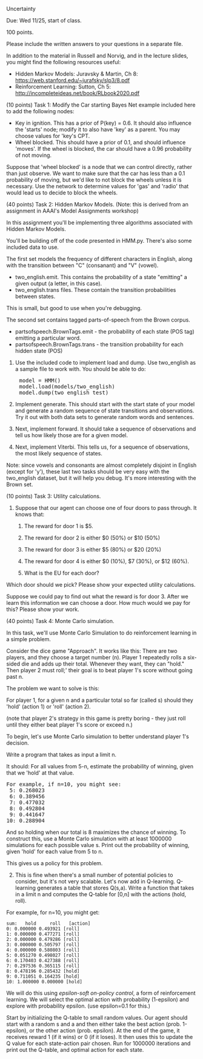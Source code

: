 Uncertainty

Due: Wed 11/25, start of class.

100 points.

Please include the written answers to your questions in a separate file.

In addition to the material in Russell and Norvig, and in the lecture slides, you might find the following 
resources useful:
- Hidden Markov Models: Juravsky & Martin, Ch 8: https://web.stanford.edu/~jurafsky/slp3/8.pdf
- Reinforcement Learning: Sutton, Ch 5: http://incompleteideas.net/book/RLbook2020.pdf


(10 points) Task 1: Modify the Car starting Bayes Net example included here to add the following nodes:
- Key in ignition. This has a prior of P(key) = 0.6.  It should also influence the 'starts' node; modify it to also have 'key' as a parent. You may choose values for 'key's CPT.
- Wheel blocked. This should have a prior of 0.1, and should influence 'moves'. If the wheel is blocked, the car should have a 0.96 probability of not moving.

Suppose that 'wheel blocked' is a node that we can control directly, rather than just observe. We want to make sure that the car has less than a 0.1 probability of moving, but we'd like to not block the wheels unless it is necessary. Use the network to determine values for 'gas' and 'radio' that would lead us to decide to block the wheels.

(40 points) Task 2: Hidden Markov Models.
(Note: this is derived from an assignment in AAAI's Model Assignments workshop)

In this assignment you'll be implementing three algorithms associated with Hidden Markov Models.

You'll be building off of the code presented in HMM.py.
There's also some included data to use. 

The first set models the frequency of different characters in English, along with the transition between "C" (consanant) and "V" (vowel).
- two_english.emit. This contains the probability of a state "emitting" a given output (a letter, in this case). 
- two_english.trans files. These contain the transition probabilities between states.

This is small, but good to use when you're debugging.

The second set contains tagged parts-of-speech from the Brown corpus.
- partsofspeech.BrownTags.emit - the probability of each state (POS tag) emitting a particular word.
- partsofspeech.BrownTags.trans - the transition probability for each hidden state (POS)

1. Use the included code to implement load and dump. Use two_english as a sample file to work with.
You should be able to do:

<pre>
    model = HMM()
    model.load(models/two_english)
    model.dump(two_english_test)
</pre>

2. Implement generate. This should start with the start state of your model and generate a random sequence of state transitions and observations. Try it out with both data sets to generate random words and sentences.


3. Next, implement forward. It should take a sequence of observations and tell us how likely those are for a given model. 


5. Next, implement Viterbi. This tells us, for a sequence of observations, the most likely sequence of states.

Note: since vowels and consonants are almost completely disjoint in English (except for 'y'), these last two
tasks should be very easy with the two_english dataset, but it will help you debug. It's more 
interesting with the Brown set.


(10 points) Task 3: Utility calculations.
1. Suppose that our agent can choose one of four doors to pass through. It knows that:
    1. The reward for door 1 is $5.
    2. The reward for door 2 is either $0 (50%) or $10 (50%)
    3. The reward for door 3 is either $5 (80%) or $20 (20%)
    4. The reward for door 4 is either $0 (10%), $7 (30%), or $12 (60%).

    5. What is the EU for each door?

Which door should we pick? Please show your expected utility calculations.

Suppose we could pay to find out what the reward is for door 3. After we learn this information we can choose a door. How much would we pay for this? Please show your work.


(40 points) Task 4: Monte Carlo simulation.

In this task, we'll use Monte Carlo Simulation to do reinforcement learning in a simple problem.

Consider the dice game "Approach". It works like this: There are two players, and they choose a target number (n).
Player 1 repeatedly rolls a six-sided die and adds up their total. Whenever they want, they can "hold." Then player 2 must roll;' their goal is 
to beat player 1's score without going past n.

The problem we want to solve is this: 

For player 1, for a given n and a particular total so far (called s) should they
'hold' (action 1) or 'roll' (action 2).

(note that player 2's strategy in this game is pretty boring - they just roll until they either beat player 1's score or exceed n.)

To begin, let's use Monte Carlo simulation to better understand player 1's decision.

Write a program that takes as input a limit n. 

It should:
  For all values from 5-n, estimate the probability of winning, given that we 'hold' at that value.
<pre>
For example, if n=10, you might see:
 5: 0.268023
 6: 0.389456
 7: 0.477032
 8: 0.492804
 9: 0.441647
10: 0.288904
</pre>

And so holding when our total is 8 maximizes the chance of winning.
To construct this, use a Monte Carlo simulation with at least 1000000 simulations for each possible value s. Print out the probability 
of winning, given 'hold' for each value from 5 to n.

This gives us a policy for this problem.

2. This is fine when there's a small number of potential policies to consider, but it's not very scalable.
Let's now add in Q-learning. 
Q-learning generates a table that stores Q(s,a). Write a function that takes in a limit n
and computes the Q-table for [0,n] with the actions (hold, roll).

For example, for n=10, you might get:

    sum:   hold     roll   [action]
    0: 0.000000 0.493921 [roll]
    1: 0.000000 0.477271 [roll]
    2: 0.000000 0.479286 [roll]
    3: 0.000000 0.505797 [roll]
    4: 0.000000 0.580803 [roll]
    5: 0.051270 0.498027 [roll]
    6: 0.170403 0.427388 [roll]
    7: 0.297536 0.365115 [roll]
    8: 0.478196 0.285432 [hold]
    9: 0.711051 0.164235 [hold]
    10: 1.000000 0.000000 [hold]

We will do this using *epsilon-soft on-policy control*, a form of reinforcement learning. We will select the optimal action with probability (1-epsilon) and explore with probability epsilon.
(use epsilon=0.1 for this.)

Start  by initializing the Q-table to small random values. Our agent should start with a random s and a and then either take the best action (prob. 1-epsilon), or the other action (prob. epsilon). 
At the end of the game, it receives reward 1 (if it wins) or 0 (if it loses). It then uses this to update the Q value for each state-action pair chosen. 
Run for 1000000 iterations and print out the Q-table, and optimal action for each state. 
